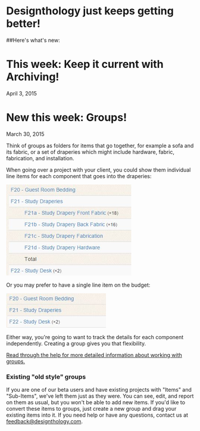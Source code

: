 # Designthology just keeps getting better! #

##Here's what's new:


# This week: Keep it current with Archiving!
April 3, 2015



# New this week: Groups!
March 30, 2015

Think of groups as folders for items that go together, for example a sofa and its fabric, or a set of draperies which might include hardware, fabric, fabrication, and installation.

When going over a project with your client, you could show them individual line items for each component that goes into the draperies:

![](/groups/sample-group.jpg)

Or you may prefer to have a single line item on the budget: 

![](/groups/sample-group-collapsed.jpg)
	 

Either way, you're going to want to track the details for each component independently. Creating a group gives you that flexibility.

[Read through the help for more detailed information about working with groups.](groups/groups.html "Designthology help topic: Groups")

### Existing "old style" groups ###

If you are one of our beta users and have existing projects with "Items" and "Sub-Items", we've left them just as they were. You can see, edit, and report on them as usual, but you won't be able to add new items. If you'd like to convert these items to groups, just create a new group and drag your existing items into it. If you need help or have any questions, contact us at [feedback@designthology.com](mailto:feedback@designthology.com).






